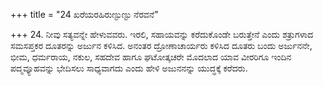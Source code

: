 +++
title = "24 ಖರೆಯರಹಿರುಣ್ಟುಣ್ಟು ನೆರವನೆ"

+++
24. ನೀವು ಸತ್ಯವನ್ನೇ ಹೇಳುವವರು. ಇರಲಿ, ಸಹಾಯವನ್ನು ಕರೆದುಕೊಂಡೇ ಬರುತ್ತೇನೆ ಎಂದು ಶತ್ರುಗಳಾದ ಸಮಸಪ್ತಕರ ದೂತರನ್ನು ಅರ್ಜುನ ಕಳಿಸಿದ. ಅನಂತರ ದ್ರೋಣಾಚಾರ್ಯರು ಕಳಿಸಿದ ದೂತರು ಬಂದು ಅರ್ಜುನನೇ,  ಭೀಮ, ಧರ್ಮರಾಯ, ನಕುಲ, ಸಹದೇವ ಹಾಗೂ ಘಟೋತ್ಕಚರೇ ಮೊದಲಾದ ಯಾವ ವೀರರಿಗೂ ಇಂದಿನ ಪದ್ಮವ್ಯೂಹವನ್ನು ಭೇದಿಸಲು  ಸಾಧ್ಯವಾಗದು ಎಂದು ಹೇಳಿ ಅಜುನನನ್ನು ಯುದ್ಧಕ್ಕೆ ಕರೆದರು.